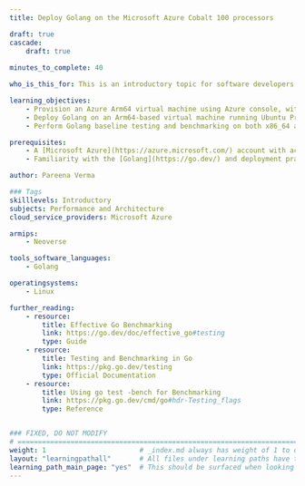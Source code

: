 ```yaml
---
title: Deploy Golang on the Microsoft Azure Cobalt 100 processors 

draft: true
cascade:
    draft: true
    
minutes_to_complete: 40   

who_is_this_for: This is an introductory topic for software developers looking to migrate their Golang workloads from x86_64 to Arm-based platforms, specifically on the Microsoft Azure Cobalt 100 processors.

learning_objectives: 
    - Provision an Azure Arm64 virtual machine using Azure console, with Ubuntu Pro 24.04 LTS as the base image.
    - Deploy Golang on an Arm64-based virtual machine running Ubuntu Pro 24.04 LTS.
    - Perform Golang baseline testing and benchmarking on both x86_64 and Arm64 virtual machine.

prerequisites:
    - A [Microsoft Azure](https://azure.microsoft.com/) account with access to Cobalt 100 based instances (Dpsv6)
    - Familiarity with the [Golang](https://go.dev/) and deployment practices on Arm64 platforms.

author: Pareena Verma

### Tags
skilllevels: Introductory
subjects: Performance and Architecture
cloud_service_providers: Microsoft Azure

armips:
    - Neoverse

tools_software_languages:
    - Golang

operatingsystems:
    - Linux

further_reading:
    - resource: 
        title: Effective Go Benchmarking
        link: https://go.dev/doc/effective_go#testing
        type: Guide
    - resource:
        title: Testing and Benchmarking in Go
        link: https://pkg.go.dev/testing
        type: Official Documentation
    - resource:        
        title: Using go test -bench for Benchmarking
        link: https://pkg.go.dev/cmd/go#hdr-Testing_flags
        type: Reference


### FIXED, DO NOT MODIFY
# ================================================================================
weight: 1                       # _index.md always has weight of 1 to order correctly
layout: "learningpathall"       # All files under learning paths have this same wrapper
learning_path_main_page: "yes"  # This should be surfaced when looking for related content. Only set for _index.md of learning path content.
---
```


